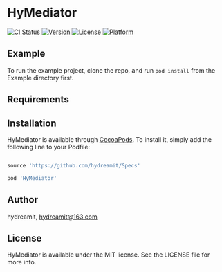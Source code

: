 # HyMediator

[![CI Status](https://img.shields.io/travis/hydreamit/HyMediator.svg?style=flat)](https://travis-ci.org/hydreamit/HyMediator)
[![Version](https://img.shields.io/cocoapods/v/HyMediator.svg?style=flat)](https://cocoapods.org/pods/HyMediator)
[![License](https://img.shields.io/cocoapods/l/HyMediator.svg?style=flat)](https://cocoapods.org/pods/HyMediator)
[![Platform](https://img.shields.io/cocoapods/p/HyMediator.svg?style=flat)](https://cocoapods.org/pods/HyMediator)

## Example

To run the example project, clone the repo, and run `pod install` from the Example directory first.

## Requirements

## Installation

HyMediator is available through [CocoaPods](https://cocoapods.org). To install
it, simply add the following line to your Podfile:

```ruby

source 'https://github.com/hydreamit/Specs'

pod 'HyMediator'
```

## Author

hydreamit, hydreamit@163.com

## License

HyMediator is available under the MIT license. See the LICENSE file for more info.

